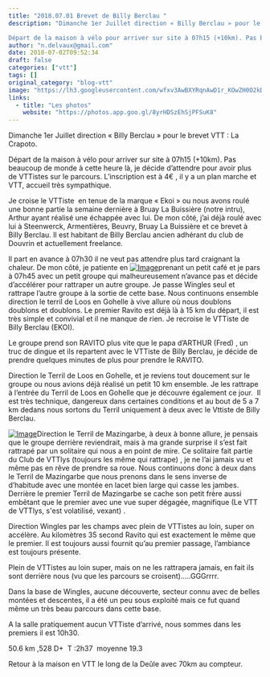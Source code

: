 ```yaml
---
title: "2018.07.01 Brevet de Billy Berclau "
description: "Dimanche 1er Juillet direction « Billy Berclau » pour le brevet VTT : La Crapoto.

Départ de la maison à vélo pour arriver sur site à 07h15 (+10km). Pas beaucoup de monde à cette heure là, je décide d’attendre pour avoir plus de VTTistes sur le parcours. L’inscription est à 4€ , il y a un plan marche et VTT, accueil très sympathique."
author: "n.delvaux@gmail.com"
date: 2018-07-02T09:52:34
draft: false
categories: ["vtt"]
tags: []
original_category: "blog-vtt"
image: "https://lh3.googleusercontent.com/wfxv3AwBXYRqnAwD1r_KOwZH0O2kDonI8BVDk0sUiHKU7OR60KfNvbgM3CgQWU9YIabc3SIhcBj6qGq8lA-MHLfg48Jbi8fVNhDe6NVmbIRMRLcDZWzXzrw-qqr0FSRh8z-qlfZhssimBzfwmtDjWR05Luqc3-xBgdHp_YIe5lCwCZHWlOXd2xxXo9h4HCUTswGLie9HWhy4bzdMf6isIb4eh_PwLeLtf8BCwcxyxuPXd7cZASacqqGs0RnWQm1gdCLDOTJCTBab31LYFNJnvJcPIAy4M3UDplSozf7W2ufob0GIHxtaJ8p2cA_bYIEXzSrEVSesKdD_9vIodQMcLzQ_G2Wb7oS3NzaI0EupwYEIdEnL2-oGz0tY5gmSc_9aS_FZtHafKvxIKvJZbecuZortHyoEL3AIJAXGPuEQQ5dzyQSLt5URSTE7OpJ6wuGe4DbQP087yXPGnNtMLD5688T145P84ELOmIrNmVSkuP8T86R2yh4rJ0JNIbrma5Bx3Sg53RtGfn9_HIjfBCaKoTzOwjJsYnCszA1u6WLAPCD8Tw0jSuNxmcMmPP6x55oZwXIlpu8sFYFj3ZO6XiCIhlR6-f2ulXTCOpnWZt3h=w368-h360-no"
links:
  - title: "Les photos"
    website: "https://photos.app.goo.gl/8yrHDSzEhSjPFSuK8"
---
```


Dimanche 1er Juillet direction «&nbsp;Billy Berclau&nbsp;» pour le brevet VTT&nbsp;: La Crapoto.

Départ de la maison à vélo pour arriver sur site à 07h15 (+10km). Pas beaucoup de monde à cette heure là, je décide d’attendre pour avoir plus de VTTistes sur le parcours. L’inscription est à 4€ , il y a un plan marche et VTT, accueil très sympathique.

<!--more-->

Je croise le VTTiste &nbsp;en tenue de la marque «&nbsp;Ekoi&nbsp;» ou nous avons roulé une bonne partie la semaine dernière à Bruay La Buissière (notre intru), Arthur ayant réalisé une échappée avec lui. De mon côté, j’ai déjà roulé avec lui à Steenwerck, Armentières, Beuvry, Bruay La Buissière et ce brevet à Billy Berclau. Il est habitant de Billy Berclau ancien adhérant du club de Douvrin et actuellement freelance.

Il part en avance à 07h30 il ne veut pas attendre plus tard craignant la chaleur. De mon côté, je patiente en [![Image](https://lh3.googleusercontent.com/LVhEEhFXAD0MxJ16TZDKoKuqN5TxJebhDM7nbBycUi9qoL4UPSQImx-Jb-NRe2ZSSihLHHnh4Z3EFMb4tT5RTgUz7qWMh20-wE2FshMjp650D5eB_2qcx37yVFJAQjtzvC29tblYNeI-0ivAN4tVxQ_-ApQJ6prRc9qT6DvJS6be-ylDlkDwa9GODKf5XbfLpAvFEJfC7MQv0GCuP1LTLXS3uZ4jUDWsAxNbvuUYE6X38oUWI4oWauIgDPd0ecfp4Egva5Rt601EBVpbp4bB8SsK6BaswXjEuljZIcI-F-8xSRLEaWzy-C-tDzJwjPqBz_mKhMKRpPyMLfloyqvCoxN4BjajwjgqiC4TGIPgJ7XSO5sYJ51Bn2QuAhqY7kmS7qTYP_Jg2HmmRMWnCE4Gz5AwiJqC9nB_EcvMFrqwlUgBRM85i6VUts3fP0ZWW7kRVa7X_Y0GKRwDjxis33PVroFxzF8q5sXMKGPh7QxVlw2QIHAs_G8kqez4HfDJxRXcDkVGBEyw2DQH_I9ElWZxO8LUiY450F-xCuO1gpgzw_L88m-rYuGpQF3LCrAJxIYATf78lcr3H0KR7-dzhoWz5A7zWGVbtj_BwOoFr2gF=w742-h273-no)](https://lh3.googleusercontent.com/LVhEEhFXAD0MxJ16TZDKoKuqN5TxJebhDM7nbBycUi9qoL4UPSQImx-Jb-NRe2ZSSihLHHnh4Z3EFMb4tT5RTgUz7qWMh20-wE2FshMjp650D5eB_2qcx37yVFJAQjtzvC29tblYNeI-0ivAN4tVxQ_-ApQJ6prRc9qT6DvJS6be-ylDlkDwa9GODKf5XbfLpAvFEJfC7MQv0GCuP1LTLXS3uZ4jUDWsAxNbvuUYE6X38oUWI4oWauIgDPd0ecfp4Egva5Rt601EBVpbp4bB8SsK6BaswXjEuljZIcI-F-8xSRLEaWzy-C-tDzJwjPqBz_mKhMKRpPyMLfloyqvCoxN4BjajwjgqiC4TGIPgJ7XSO5sYJ51Bn2QuAhqY7kmS7qTYP_Jg2HmmRMWnCE4Gz5AwiJqC9nB_EcvMFrqwlUgBRM85i6VUts3fP0ZWW7kRVa7X_Y0GKRwDjxis33PVroFxzF8q5sXMKGPh7QxVlw2QIHAs_G8kqez4HfDJxRXcDkVGBEyw2DQH_I9ElWZxO8LUiY450F-xCuO1gpgzw_L88m-rYuGpQF3LCrAJxIYATf78lcr3H0KR7-dzhoWz5A7zWGVbtj_BwOoFr2gF=w742-h273-no)prenant un petit café et je pars à 07h45 avec un petit groupe qui malheureusement n’avance pas et décide d’accélérer pour rattraper un autre groupe. Je passe Wingles seul et rattrape l’autre groupe à la sortie de cette base. Nous continuons ensemble direction le terril de Loos en Gohelle à vive allure où nous doublons doublons et doublons. Le premier Ravito est déjà là à 15 km du départ, il est très simple et convivial et il ne manque de rien. Je recroise le VTTiste de Billy Berclau (EKOI).

Le groupe prend son RAVITO plus vite que le papa d’ARTHUR (Fred)&nbsp;, un truc de dingue et ils repartent avec le VTTiste de Billy Berclau, je décide de prendre quelques minutes de plus pour prendre le RAVITO. 

Direction le Terril de Loos en Gohelle, et je reviens tout doucement sur le groupe ou nous avions déjà réalisé un petit 10 km ensemble. Je les rattrape à l’entrée du Terril de Loos en Gohelle que je découvre également ce jour.&nbsp; Il est très technique, dangereux dans certaines conditions et au bout de 5 a 7 km dedans nous sortons du Terril uniquement à deux avec le Vttiste de Billy Berclau.

[![Image](https://lh3.googleusercontent.com/0aqVX2zA93ddAeZUwCrTQ2Q1UJdQU4yPCb9YP4Hr1ZousdxEhEOS8MNuEpKopALvVuZsZIND9H8jO1QPb-ONUgcgGAqP05-DsZ2d3bYsu0pLgXV8B6ZOxhQNetXh6aW905LwRQImElbtt7pczpdIfy8orZd2qJZLjm4CWgfLNDetJkpn53Karelew49XjKJenAwl0h1ExR40yZ83yVNFGjNDxOVATosj7TISFBRX24KN7_s7DjMDuSTT8C5TsuFf88pv3ThsFsUGmUkIKgY0sc8yoMIORppxvsgvyGvshYNnD7ydCe3kw4uC4HX4dmwkS3I0Typuza1uj-Iz3fz_chF_4xMv3qd_xK5D13FKLkazkPcy7D1A0smuMG5GfkWH4_OCCE_wtxdxh3uQ3VNEHtH4lcBjRGyQTckL0hV48eHVBTog_ZGLbZsbUdOZx6xtoxHMpYpYvh5KvdKT79CnADQRBbyLFVYLsoXUodk75D27MQHT3NYZAognHRsKwUwnfWCNv8ZnTuAJYS9kSB5eCNvhC6qMvV5xT2HQ0aEwqmxVnzJP4TGuOPj1B62kz7Tgg5fkd3cgUaByDUwf20SHQh3XvhOKayO_sI-zRDHG=w960-h720-no)](https://lh3.googleusercontent.com/0aqVX2zA93ddAeZUwCrTQ2Q1UJdQU4yPCb9YP4Hr1ZousdxEhEOS8MNuEpKopALvVuZsZIND9H8jO1QPb-ONUgcgGAqP05-DsZ2d3bYsu0pLgXV8B6ZOxhQNetXh6aW905LwRQImElbtt7pczpdIfy8orZd2qJZLjm4CWgfLNDetJkpn53Karelew49XjKJenAwl0h1ExR40yZ83yVNFGjNDxOVATosj7TISFBRX24KN7_s7DjMDuSTT8C5TsuFf88pv3ThsFsUGmUkIKgY0sc8yoMIORppxvsgvyGvshYNnD7ydCe3kw4uC4HX4dmwkS3I0Typuza1uj-Iz3fz_chF_4xMv3qd_xK5D13FKLkazkPcy7D1A0smuMG5GfkWH4_OCCE_wtxdxh3uQ3VNEHtH4lcBjRGyQTckL0hV48eHVBTog_ZGLbZsbUdOZx6xtoxHMpYpYvh5KvdKT79CnADQRBbyLFVYLsoXUodk75D27MQHT3NYZAognHRsKwUwnfWCNv8ZnTuAJYS9kSB5eCNvhC6qMvV5xT2HQ0aEwqmxVnzJP4TGuOPj1B62kz7Tgg5fkd3cgUaByDUwf20SHQh3XvhOKayO_sI-zRDHG=w960-h720-no)Direction le Terril de Mazingarbe, à deux à bonne allure, je pensais que le groupe derrière reviendrait, mais à ma grande surprise il s’est fait rattrapé par un solitaire qui nous a en point de mire. Ce solitaire fait partie du Club de VTTlys (toujours les même qui rattrape) , je ne l’ai jamais vu et même pas en rêve de prendre sa roue. Nous continuons donc à deux dans le Terril de Mazingarbe que nous prenons dans le sens inverse de d’habitude avec une montée en lacet bien large qui casse les jambes. Derrière le premier Terril de Mazingarbe se cache son petit frère aussi embêtant que le premier avec une vue super dégagée, magnifique (Le VTT de VTTlys, s'est volatilisé, vexant) .

Direction Wingles par les champs avec plein de VTTistes au loin, super on accélère. Au kilomètres 35 second Ravito qui est exactement le même que le premier. Il est toujours aussi fournit qu’au premier passage, l’ambiance est toujours présente.

Plein de VTTistes au loin super, mais on ne les rattrapera jamais, en fait ils sont derrière nous (vu que les parcours se croisent)…..GGGrrrr.

Dans la base de Wingles, aucune découverte, secteur connu avec de belles montées et descentes, il a été un peu sous exploité mais ce fut quand même un très beau parcours dans cette base.

A la salle pratiquement aucun VTTiste d’arrivé, nous sommes dans les premiers il est 10h30.

50.6 km ,528 D+ &nbsp;T&nbsp;:2h37 &nbsp;moyenne 19.3

Retour à la maison en VTT le long de la Deûle avec 70km au compteur.
